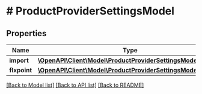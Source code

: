 # # ProductProviderSettingsModel

## Properties

Name | Type | Description | Notes
------------ | ------------- | ------------- | -------------
**import** | [**\OpenAPI\Client\Model\ProductProviderSettingsModelImport**](ProductProviderSettingsModelImport.md) |  | [optional]
**flxpoint** | [**\OpenAPI\Client\Model\ProductProviderSettingsModelFlxpoint**](ProductProviderSettingsModelFlxpoint.md) |  | [optional]

[[Back to Model list]](../../README.md#models) [[Back to API list]](../../README.md#endpoints) [[Back to README]](../../README.md)
